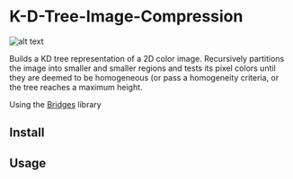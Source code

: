 # K-D-Tree-Image-Compression

![alt text](https://bridgesuncc.github.io/assignments/data//24-ImageCompressionKdTree/figures/square_tree.png "Image Compression")

Builds a KD tree representation of a 2D color image. Recursively partitions the image into smaller and smaller regions and tests its pixel colors until they are deemed to be homogeneous (or pass a homogeneity criteria, or the tree reaches a maximum height.

Using the [Bridges](https://bridgesuncc.github.io/assignments/data//24-ImageCompressionKdTree/README.html) library

## Install

## Usage
